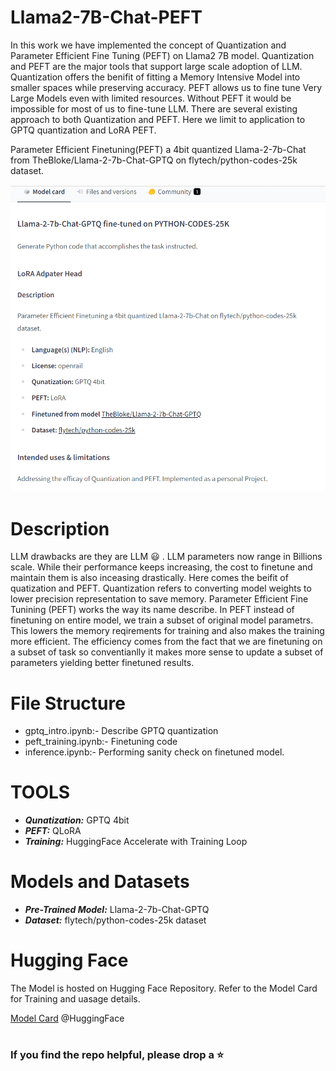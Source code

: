 # Llama2-7B-Chat-PEFT

In this work we have implemented the concept of Quantization and Parameter Efficient Fine Tuning (PEFT) on Llama2 7B model. 
Quantization and PEFT are the major tools that support large scale adoption of LLM. Quantization offers the benifit of fitting a 
Memory Intensive Model into smaller spaces while preserving accuracy. PEFT allows us to fine tune Very Large Models even with 
limited resources. Without PEFT it would be impossible for most of us to fine-tune LLM. There are several existing approach to both 
Quantization and PEFT. Here we limit to application to GPTQ quantization and LoRA PEFT.



Parameter Efficient Finetuning(PEFT) a 4bit quantized Llama-2-7b-Chat from TheBloke/Llama-2-7b-Chat-GPTQ on flytech/python-codes-25k dataset.

<img src="https://github.com/swastikmaiti/Llama-2-7B-Chat-PEFT/blob/5dc74f8982916384bb73a010d006c3669e9a35a1/llama2-peft.png">

# Description

LLM drawbacks are they are LLM :smiley: . LLM parameters now range in Billions scale. While their performance keeps increasing, 
the cost to finetune and maintain them is also inceasing drastically. Here comes the beifit of quatization and PEFT.
Quantization refers to converting model weights to lower precision representation to save memory. Parameter Efficient Fine Tunining (PEFT) 
works the way its name describe. In PEFT instead of finetuning on entire model, we train a subset of original model parametrs. This lowers the memory 
reqirements for training and also makes the training more efficient. The efficiency comes from the fact that we are finetuning on a subset of task so 
conventianlly it makes more sense to update a subset of parameters yielding better finetuned results.

# File Structure

- gptq_intro.ipynb:- Describe GPTQ quantization 
- peft_training.ipynb:- Finetuning code
- inference.ipynb:- Performing sanity check on finetuned model.

# TOOLS
- ***Qunatization:*** GPTQ 4bit
- ***PEFT:*** QLoRA
- ***Training:*** HuggingFace Accelerate with Training Loop

# Models and Datasets
- ***Pre-Trained Model:*** Llama-2-7b-Chat-GPTQ
- ***Dataset:*** flytech/python-codes-25k dataset


# Hugging Face

The Model is hosted on Hugging Face Repository. Refer to the Model Card for Training and uasage details.

[Model Card](https://huggingface.co/SwastikM/Llama-2-7B-Chat-text2code) @HuggingFace

#
### If you find the repo helpful, please drop a ⭐
